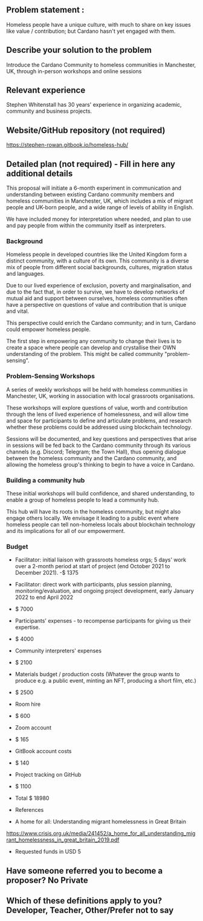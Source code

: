 ## Problem statement :

Homeless people have a unique culture, with much to share on key issues like value / contribution; but Cardano hasn't yet engaged with them.

## Describe your solution to the problem

Introduce the Cardano Community to homeless communities in Manchester, UK, through in-person workshops and online sessions

## Relevant experience

Stephen Whitenstall has 30 years' experience in organizing academic, community and business projects.

## Website/GitHub repository (not required)
https://stephen-rowan.gitbook.io/homeless-hub/

## Detailed plan (not required) - Fill in here any additional details

This proposal will initiate a 6-month experiment in communication and understanding between existing Cardano community members and homeless communities in Manchester, UK, which includes a mix of migrant people and UK-born people, and a wide range of levels of ability in English.

We have included money for interpretation where needed, and plan to use and pay people from within the community itself as interpreters.

### Background

Homeless people in developed countries like the United Kingdom form a distinct community, with a culture of its own. This community is a diverse mix of people from different social backgrounds, cultures, migration status and languages.

Due to our lived experience of exclusion, poverty and marginalisation, and due to the fact that, in order to survive, we have to develop networks of mutual aid and support between ourselves, homeless communities often have a perspective on questions of value and contribution that is unique and vital.

This perspective could enrich the Cardano community; and in turn, Cardano could empower homeless people.

The first step in empowering any community to change their lives is to create a space where people can develop and crystallise their OWN understanding of the problem. This might be called community "problem-sensing".

### Problem-Sensing Workshops

A series of weekly workshops will be held with homeless communities in Manchester, UK, working in association with local grassroots organisations.

These workshops will explore questions of value, worth and contribution through the lens of lived experience of homelessness, and will allow time and space for participants to define and articulate problems, and research whether these problems could be addressed using blockchain technology.

Sessions will be documented, and key questions and perspectives that arise in sessions will be fed back to the Cardano community through its various channels (e.g. Discord; Telegram; the Town Hall), thus opening dialogue between the homeless community and the Cardano community, and allowing the homeless group's thinking to begin to have a voice in Cardano.

### Building a community hub

These initial workshops will build confidence, and shared understanding, to enable a group of homeless people to lead a community hub.

This hub will have its roots in the homeless community, but might also engage others locally. We envisage it leading to a public event where homeless people can tell non-homeless locals about blockchain technology and its implications for all of our empowerment.

### Budget

- Facilitator: initial liaison with grassroots homeless orgs; 5 days' work over a 2-month period at start of project (end October 2021 to December 2021).
-$ 1375

- Facilitator: direct work with participants, plus session planning, monitoring/evaluation, and ongoing project development, early January 2022 to end April 2022
- $ 7000

- Participants' expenses - to recompense participants for giving us their expertise.
- $ 4000

- Community interpreters' expenses
- $ 2100

- Materials budget / production costs (Whatever the group wants to produce e.g. a public event, minting an NFT, producing a short film, etc.)
- $ 2500

- Room hire
- $ 600

- Zoom account
- $ 165

- GitBook account costs
- $ 140

- Project tracking on GitHub
- $ 1100

- Total $ 18980

- References

- A home for all: Understanding migrant homelessness in Great Britain

https://www.crisis.org.uk/media/241452/a_home_for_all_understanding_migrant_homelessness_in_great_britain_2019.pdf

- Requested funds in USD 5

## Have someone referred you to become a proposer? No Private

## Which of these definitions apply to you? Developer, Teacher, Other/Prefer not to say
